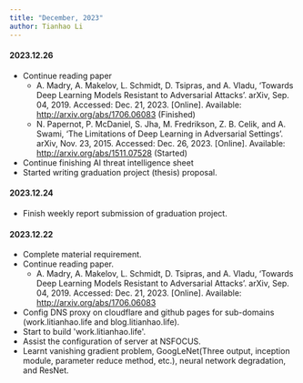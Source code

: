 ```yaml
---
title: "December, 2023"
author: Tianhao Li
---
```


#### 2023.12.26

- Continue reading paper
  - A. Madry, A. Makelov, L. Schmidt, D. Tsipras, and A. Vladu, ‘Towards Deep Learning Models Resistant to Adversarial Attacks’. arXiv, Sep. 04, 2019. Accessed: Dec. 21, 2023. [Online]. Available: http://arxiv.org/abs/1706.06083 (Finished)
  - N. Papernot, P. McDaniel, S. Jha, M. Fredrikson, Z. B. Celik, and A. Swami, ‘The Limitations of Deep Learning in Adversarial Settings’. arXiv, Nov. 23, 2015. Accessed: Dec. 26, 2023. [Online]. Available: http://arxiv.org/abs/1511.07528 (Started)
- Continue finishing AI threat intelligence sheet
- Started writing graduation project (thesis) proposal.

#### 2023.12.24

- Finish weekly report submission of graduation project.

#### 2023.12.22

- Complete material requirement.
- Continue reading paper.
  - A. Madry, A. Makelov, L. Schmidt, D. Tsipras, and A. Vladu, ‘Towards Deep Learning Models Resistant to Adversarial Attacks’. arXiv, Sep. 04, 2019. Accessed: Dec. 21, 2023. [Online]. Available: http://arxiv.org/abs/1706.06083
- Config DNS proxy on cloudflare and github pages for sub-domains (work.litianhao.life and blog.litianhao.life).
- Start to build 'work.litianhao.life'.
- Assist the configuration of server at NSFOCUS.
- Learnt vanishing gradient problem, GoogLeNet(Three output, inception module, parameter reduce method, etc.), neural network degradation, and ResNet.